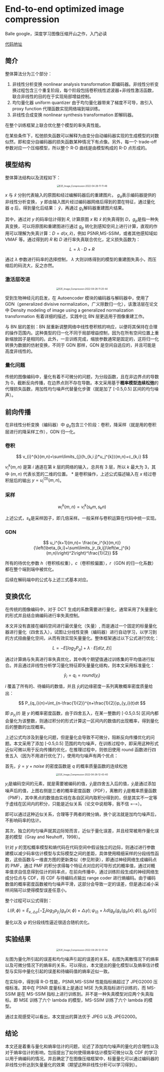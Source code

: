 
# End-to-end optimized image compression

Balle  google，深度学习图像压缩开山之作，入门必读

[代码地址](https://github.com/tensorflow/compression)

## 简介

整体算法分为三个部分：

1. 非线性分析变换 nonlinear analysis transformation
   即编码器。非线性分析变换过程包含三个重复阶段，每个阶段包括卷积线性滤波器+非线性激活函数，联合非线性的目的在于实现局部增益控制。
2. 均匀量化器 uniform quantizer
   由于均匀量化器带来了梯度不可导，故引入 proxy function 代理函数实现网络端到端训练。
3. 非线性合成变换 nonlinear synthesis transformation
   即解码器。

在整个训练框架上联合优化整个模型的率失真性能。

在某些条件下，松弛损失函数可以解释为由变分自动编码器实现的生成模型的对数似然，即和变分自编码器的损失函数某种情况下有点像。另外，每一个 trade-off 参数对应一个压缩模型，所以整个 R-D 曲线是由模型构成的 R-D 点形成的。

## 模型结构

整体算法结构以及流程如下：

<div align=center><img src="/assets/E2E_Image_Compression-2022-04-26-11-11-46.png" alt="E2E_Image_Compression-2022-04-26-11-11-46" style="zoom:50%;" /></div>

$x$ 与 $\hat{x}$ 分别代表输入的原图和经过编解码器后的重建图片。 $g_a$ ​表示编码器提供的非线性分析变换， $y$ 即由输入图片经过编码器网络后得到的潜在特征，通过量化器 $q$ 后，得到量化后结果： $\hat{y}$​，再通过 $g_s$ ​解码器重建图片结果。

其中，通过对 $y$ 的码率估计得到 $R$, 计算原图 $x$ 和 $\hat{x}$ 的失真得到 $D$，$g_p$​是指一种失真变换，可以将原图和重建图进行通过 $g_p$ 转化到感知空间上进行计算，直观的作用可以理解为失真计算：$D=d(x,\hat{x})$，例如 PSNR,MS-SSIM，或者其他感知域如 VMAF 等。通过得到的 $R$ 和 $D$ 进行率失真联合优化，定义损失函数为：

$$
L=\lambda\cdot D + R
$$

通过 $\lambda$ 参数进行码率的选择控制， $\lambda$ 大则训练得到的模型的重建图失真小，而压缩后的码流大，反之亦然。

### 激活层改进

<div align=center><img src="/assets/E2E_Image_Compression-2022-04-26-11-20-44.png" alt="E2E_Image_Compression-2022-04-26-11-20-44" style="zoom:50%;" /></div>

受到生物神经元的启发，在 Autoencoder 模块的编码器与解码器中，使用了 GDN（generalized divisive normalization，广义除数归一化），该激活层在论文中 Density modeling of image using a generalized normalization transformation 有着详细的描述，实践中比 BN 层更适用于图像重建工作。

与 BN 层的差别：BN 层重新调整网络中线性卷积核的响应，以便将其保持在合理的操作范围内。这种类型的归一化不同于局部增益控制，因为在所有空间位置上重新缩放因子是相同的。此外，一旦训练完成，缩放参数通常是固定的，这将归一化转换为数据的仿射变换，不同于 GDN 那样，GDN 是空间自适应的，并且可能是高度非线性的。

### 量化问题

传统的图像编码中，量化有着不可微分的问题，为分段函数，且在非边界点的导数为 0，截断反向传播，在边界点则不存在导数。本文采用基于**概率模型连续松弛**的代理损失函数，用加性均匀噪声代替量化步骤（就是加了 [-0.5,0.5] 区间的均匀噪声）。

## 前向传播

在非线性分析变换（编码器）中 $g_a$​ 包含三个阶段：卷积，降采样（就是用的卷积层进行的降采样工作），GDN 归一化。

### 卷积

$$
v_{i}^{k}(m,n)=\sum\limits_{j}(h_{k,i j}*u_j^{k})(m,n)+c_{k,i}
$$

$v_{i}^{k}(m,n)$ 是第 $i$ 通道在第 $k$ 层的网络的输入，总共有 3 层，所以 $k$ 最大为 3，其中 $(m,n)$ 代表长宽的二维的位置。 $*$ 是卷积操作，上述公式描述输入在 $x$ 经过卷积层后的输出 $y=u^{(3)}_i (m, n)$。

### 采样

$$
w_i^{k}(m,n)=v_{i}^{k}(s_km,s_kn)
$$

上述公式，$s_k$ ​是采样因子，即几倍采样。一般采样与卷积运算在代码中统一实现。

### GDN

$$
u_i^{k+1}(m,n)= \frac{w_i^{k}(m,n)}{\left(\beta_{k,i}+\sum\limits_jr_{k,ij}\left(w_j^{k}(m,n)\right)^2\right)^\frac{1}{2}}
$$

所有的待优化参数 $h$（卷积核权重），$c$（卷积核偏置），$r$（GDN 的归一化系数）都在整个端到端中被优化。

后续在解码端中的公式与上述三式基本对应。

## 变换优化

在传统的图像编码中，对于 DCT 生成的系数需要进行量化，通常采用了矢量量化的形式并且结合熵编码进行率失真控制。

本文并没有直接在编码空间进行最优量化（矢量）, 而是通过一个固定的标量量化器进行量化（四舍五入），试图让分线性变换（编码器）进行自动学习，以学习到的方式扭曲量化空间，从而有效实现矢量量化。整体框架通过以下公式进行优化： 

$$
L=-E[log_2P_q]+\lambda\cdot E[d(z,\hat{z})]
$$

通过计算熵与失真进行率失真优化，其中两个期望值通过训练集的平均值进行拟合。并且通过非线性分析学习量化特征即矢量量化结构，则本文采用标准量化：

$$
\hat{y}_i=q_i=round(y_i)
$$

$i$ 覆盖了所有的、待编码的数值，并且 $\hat{y}_i$​ 的边缘密度一系列离散概率密度质量给出：

$$
P_{q_i}(n)=\int_{n-\frac{1}{2}}^{n+\frac{1}{2}}p_{y_i}(t)dt
$$

即 $p_{y_i}(t)$ 是 $y$ 的概率密度函数，由于四舍五入，在某一整数的 [-0.5,0.5] 区间内都会量化为该整数，则通过积分的形式计算这一区间内的数值的出现概率，得到量化后的整数的出现概率。

上述公式均涉及到量化问题，但是量化会导致不可微分，阻断反向传播优化的问题。本文采用了添加 [-0.5,0.5] 范围的均匀噪声，在训练过程中，即采用这种形式近似可微以用于反向传播的优化，在推理过程中，则依旧使用 round 函数进行四舍五入（因为不用进行优化了），使用均匀噪声有两个优点：

首先，$\tilde{y} = y+noise$ 的密度函数是 $q$ 的概率质量函数的连续松弛

<div align=center><img src="/assets/E2E_Image_Compression-2022-04-26-12-43-40.png" alt="E2E_Image_Compression-2022-04-26-12-43-40" style="zoom:50%;" /></div>

$y_i$ ​是编码空间的元素，就是需要被编码的值，$\hat{y}_i$​ 是四舍五入后的值，$\tilde{y}_i$​ 是通过添加噪声后的值，上图右侧是三者的概率密度函数（PDF），离散的 $\hat{y}_i$ ​是概率质量函数（PMF），其中黑点的数值由实线在各自区间内取积分得到的，但是其实不一定等于虚线在区间内的积分，只能是近似关系（论文中说相等，我不信 =-=）。

即可以通过这种近似关系，合理等于两者的微分熵，换个说法就是加均匀噪声后，不影响码率的估计。

其次，独立的均匀噪声就其边际矩而言，近似于量化误差，并且经常被用作量化误差的模型（Gray and Neuhoff，1998）。

针对 $y$ 的宽松概率模型和熵代码在代码空间中假设独立的边际，则通过进行参数建模以减少码率估计模型与实际模型之间的差距，具体使用精细采样的分段线性函数，这些函数与一维直方图的更新类似（参见附录），即通过神经网络生成编码点的 PMF，通过 PMF 的积分求得每个特征点对应的可导形式的概率值，通过对概率值求自信息得到估计的码率点，在前向传播中，通过训练阶段生成的神经网络生成分位点与 CDF，将 CDF 与待编码点输出 range coder 进行熵编码。由于编码数值的概率密度函数被均匀噪声平滑，这部分会导致一定的误差，但是通过减小采样间隔可以使得模型误差任意小。

整个过程可以公式得到：

$$
L(\theta,\phi)=E_{x,\triangle y}\left[-\sum_ilog_2p_{\bar{y}_i}(g_a(x;\phi)+\triangle y);\psi_{(i)}+\lambda d(g_p(g_s(g_a(x); \phi)),g_p(x))\right]
$$

量化以及 $\psi$ 的分段线性逼近很适合随机优化。

## 实验结果

<div align=center><img src="/assets/E2E_Image_Compression-2022-04-26-12-51-34.png" alt="E2E_Image_Compression-2022-04-26-12-51-34" style="zoom:50%;" /></div>

左图为量化所引起的误差和均匀噪声引起的误差的关系，右图为离散情况下的熵率以及可微分情况下的熵率的关系，可以得出，本文提出的量化模型以及熵率估计模型与实际中量化引起的误差和待编码值的熵率近似一致。

在实际中，得到得 R-D 性能，PSNR,MS-SSIM 性能指标熵超过了 JPEG2000 压缩标准。其中在 PSNR 度量标准上是通过 MSE 为失真指标进行训练的，而 MS-SSIM 是在 MS-SSIM 指标上进行训练到。并不是一种失真模型对应两个失真指标。即 MSE 训练了六个 lambda 的模型，MS-SSIM 训练了六个 lambda 的模型。  

通过主观感受可以看出，本文提出的算法优于 JPEG 以及 JPEG2000。

## 结论

本文还是着重与量化和熵率估计的问题，论述了添加均匀噪声的量化的合理性以及对于熵率估计的影响，包括提出了如何使得熵率估计模型可微分以及 CDF 的学习以用于熵编码的情况。并且确定了在图像压缩框架中，标量量化可以通过编码器的非线性分析达到矢量量化的效果（期望这种非线性分析可以学习得到）。
